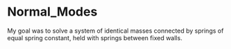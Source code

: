 # Normal_Modes
My goal was to solve a system of identical masses connected by springs of equal spring constant, held with springs between fixed walls.
